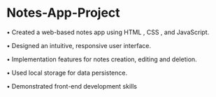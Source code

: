 # Notes-App-Project

•	Created a web-based notes app using HTML , CSS , and JavaScript.

•	Designed an intuitive, responsive user interface.

•	Implementation features for notes creation, editing and deletion.

•	Used local storage  for data persistence.

•	Demonstrated front-end development skills
